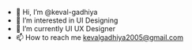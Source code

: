 - 👋 Hi, I’m @keval-gadhiya
- 👀 I’m interested in UI Designing
- 🌱 I’m currently UI UX Designer
- 📫 How to reach me kevalgadhiya2005@gmail.com
